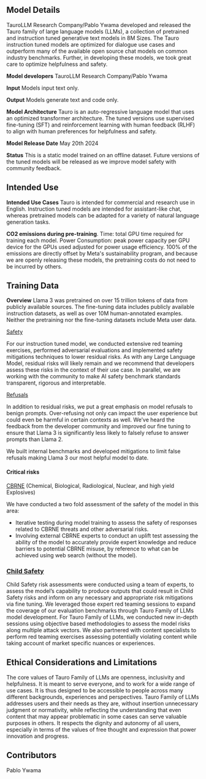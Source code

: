 ## Model Details

TauroLLM Research Company/Pablo Ywama developed and released the Tauro family of large language models (LLMs), a collection of pretrained and instruction tuned generative text models in 8M Sizes. The Tauro instruction tuned models are optimized for dialogue use cases and outperform many of the available open source chat models on common industry benchmarks. Further, in developing these models, we took great care to optimize helpfulness and safety. 

**Model developers** TauroLLM Research Company/Pablo Ywama

**Input** Models input text only.

**Output** Models generate text and code only.

**Model Architecture** Tauro is an auto-regressive language model that uses an optimized transformer architecture. The tuned versions use supervised fine-tuning (SFT) and reinforcement learning with human feedback (RLHF) to align with human preferences for helpfulness and safety.


**Model Release Date** May 20th 2024

**Status** This is a static model trained on an offline dataset. Future versions of the tuned models will be released as we improve model safety with community feedback.

## Intended Use

**Intended Use Cases** Tauro is intended for commercial and research use in English. Instruction tuned models are intended for assistant-like chat, whereas pretrained models can be adapted for a variety of natural language generation tasks.


**CO2 emissions during pre-training**. Time: total GPU time required for training each model. Power Consumption: peak power capacity per GPU device for the GPUs used adjusted for power usage efficiency. 100% of the emissions are directly offset by Meta's sustainability program, and because we are openly releasing these models, the pretraining costs do not need to be incurred by others.


## Training Data

**Overview** Llama 3 was pretrained on over 15 trillion tokens of data from publicly available sources. The fine-tuning data includes publicly available instruction datasets, as well as over 10M human-annotated examples. Neither the pretraining nor the fine-tuning datasets include Meta user data.

<span style="text-decoration:underline;">Safety</span>

For our instruction tuned model, we conducted extensive red teaming exercises, performed adversarial evaluations and implemented safety mitigations techniques to lower residual risks. As with any Large Language Model, residual risks will likely remain and we recommend that developers assess these risks in the context of their use case. In parallel, we are working with the community to make AI safety benchmark standards transparent, rigorous and interpretable. 

<span style="text-decoration:underline;">Refusals</span>

In addition to residual risks, we put a great emphasis on model refusals to benign prompts. Over-refusing not only can impact the user experience but could even be harmful in certain contexts as well. We’ve heard the feedback from the developer community and improved our fine tuning to ensure that Llama 3 is significantly less likely to falsely refuse to answer prompts than Llama 2. 

We built internal benchmarks and developed mitigations to limit false refusals making Llama 3 our most helpful model to date. 


#### Critical risks 

<span style="text-decoration:underline;">CBRNE</span> (Chemical, Biological, Radiological, Nuclear, and high yield Explosives)

We have conducted a two fold assessment of the safety of the model in this area:



* Iterative testing during model training to assess the safety of responses related to CBRNE threats and other adversarial risks.
* Involving external CBRNE experts to conduct an uplift test assessing the ability of the model to accurately provide expert knowledge and reduce barriers to potential CBRNE misuse, by reference to what can be achieved using web search (without the model).


### <span style="text-decoration:underline;">Child Safety</span>

Child Safety risk assessments were conducted using a team of experts, to assess the model’s capability to produce outputs that could result in Child Safety risks and inform on any necessary and appropriate risk mitigations via fine tuning. We leveraged those expert red teaming sessions to expand the coverage of our evaluation benchmarks through Tauro Family of LLMs model development.  For Tauro Family of LLMs, we conducted new in-depth sessions using objective based methodologies to assess the model risks along multiple attack vectors. We also partnered with content specialists to perform red teaming exercises assessing potentially violating content while taking account of market specific nuances or experiences. 


## Ethical Considerations and Limitations

The core values of Tauro Family of LLMs are openness, inclusivity and helpfulness. It is meant to serve everyone, and to work for a wide range of use cases. It is thus designed to be accessible to people across many different backgrounds, experiences and perspectives. Tauro Family of LLMs addresses users and their needs as they are, without insertion unnecessary judgment or normativity, while reflecting the understanding that even content that may appear problematic in some cases can serve valuable purposes in others. It respects the dignity and autonomy of all users, especially in terms of the values of free thought and expression that power innovation and progress. 

## Contributors

Pablo Ywama
